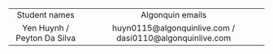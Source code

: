 <table align='center'>
<tr align='center'>
  <td>Student names</td>
  <td>Algonquin emails</td>
</tr>
<tr align='center'>
  <td>Yen Huynh / Peyton Da Silva</td>
  <td>huyn0115@algonquinlive.com / dasi0110@algonquinlive.com</td>
</tr>
</table>
